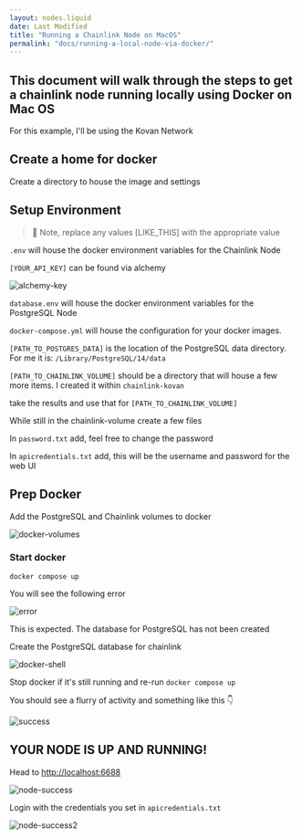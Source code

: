 ```yaml
---
layout: nodes.liquid
date: Last Modified
title: "Running a Chainlink Node on MacOS"
permalink: "docs/running-a-local-node-via-docker/"
---
```


## This document will walk through the steps to get a chainlink node running locally using Docker on Mac OS

For this example, I'll be using the Kovan Network

## Create a home for docker

Create a directory to house the image and settings

## Setup Environment

> 📘 Note, replace any values \[LIKE\_THIS\] with the appropriate value

`.env` will house the docker environment variables for the Chainlink Node

`[YOUR_API_KEY]` can be found via alchemy

![alchemy-key](/images/node-operators/local-docker/alchemy-key.png)

`database.env` will house the docker environment variables for the PostgreSQL Node

`docker-compose.yml` will house the configuration for your docker images.

`[PATH_TO_POSTGRES_DATA]` is the location of the PostgreSQL data directory. For me it is: `/Library/PostgreSQL/14/data`

`[PATH_TO_CHAINLINK_VOLUME]` should be a directory that will house a few more items. I created it within `chainlink-kovan`

take the results and use that for `[PATH_TO_CHAINLINK_VOLUME]`

While still in the chainlink-volume create a few files

In `password.txt` add, feel free to change the password

In `apicredentials.txt` add, this will be the username and password for the web UI

## Prep Docker

Add the PostgreSQL and Chainlink volumes to docker

![docker-volumes](/images/node-operators/local-docker/docker-file-share.gif)

### Start docker

`docker compose up`

You will see the following error

![error](/images/node-operators/local-docker/error1.png)

This is expected. The database for PostgreSQL has not been created

Create the PostgreSQL database for chainlink

![docker-shell](/images/node-operators/local-docker/docker-shell.gif)

Stop docker if it's still running and re-run `docker compose up`

You should see a flurry of activity and something like this 👇

![success](/images/node-operators/local-docker/success1.png)

## YOUR NODE IS UP AND RUNNING!

Head to [http://localhost:6688](http://localhost:6688/)

![node-success](/images/node-operators/local-docker/node-success1.png)

Login with the credentials you set in `apicredentials.txt`

![node-success2](/images/node-operators/local-docker/node-success2.png)
